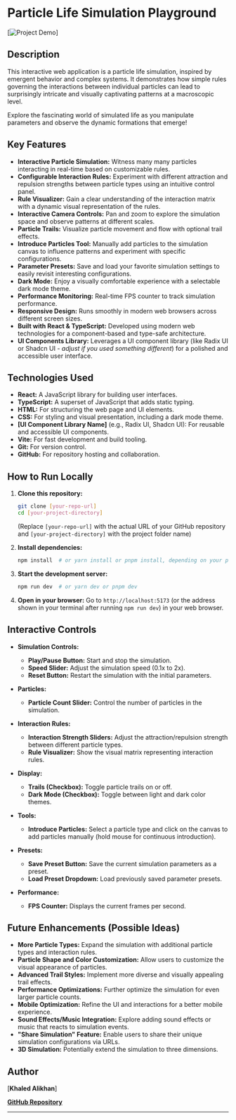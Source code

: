 # Particle Life Simulation Playground

[![Project Demo](/live-demo-screenshot.png)]


## Description

This interactive web application is a particle life simulation, inspired by emergent behavior and complex systems. It demonstrates how simple rules governing the interactions between individual particles can lead to surprisingly intricate and visually captivating patterns at a macroscopic level.

Explore the fascinating world of simulated life as you manipulate parameters and observe the dynamic formations that emerge!

## Key Features

*   **Interactive Particle Simulation:** Witness many many particles interacting in real-time based on customizable rules.
*   **Configurable Interaction Rules:**  Experiment with different attraction and repulsion strengths between particle types using an intuitive control panel.
*   **Rule Visualizer:**  Gain a clear understanding of the interaction matrix with a dynamic visual representation of the rules.
*   **Interactive Camera Controls:**  Pan and zoom to explore the simulation space and observe patterns at different scales.
*   **Particle Trails:**  Visualize particle movement and flow with optional trail effects.
*   **Introduce Particles Tool:** Manually add particles to the simulation canvas to influence patterns and experiment with specific configurations.
*   **Parameter Presets:** Save and load your favorite simulation settings to easily revisit interesting configurations.
*   **Dark Mode:** Enjoy a visually comfortable experience with a selectable dark mode theme.
*   **Performance Monitoring:**  Real-time FPS counter to track simulation performance.
*   **Responsive Design:**  Runs smoothly in modern web browsers across different screen sizes.
*   **Built with React & TypeScript:** Developed using modern web technologies for a component-based and type-safe architecture.
*   **UI Components Library:** Leverages a UI component library (like Radix UI or Shadcn UI - *adjust if you used something different*) for a polished and accessible user interface.

## Technologies Used

*   **React:**  A JavaScript library for building user interfaces.
*   **TypeScript:**  A superset of JavaScript that adds static typing.
*   **HTML:**  For structuring the web page and UI elements.
*   **CSS:**  For styling and visual presentation, including a dark mode theme.
*   **[UI Component Library Name]** (e.g., Radix UI, Shadcn UI): For reusable and accessible UI components.
*   **Vite:**  For fast development and build tooling.
*   **Git:** For version control.
*   **GitHub:** For repository hosting and collaboration.

## How to Run Locally

1.  **Clone this repository:**
    ```bash
    git clone [your-repo-url]
    cd [your-project-directory]
    ```
    (Replace `[your-repo-url]` with the actual URL of your GitHub repository and `[your-project-directory]` with the project folder name)

2.  **Install dependencies:**
    ```bash
    npm install  # or yarn install or pnpm install, depending on your package manager
    ```

3.  **Start the development server:**
    ```bash
    npm run dev  # or yarn dev or pnpm dev
    ```

4.  **Open in your browser:**  Go to `http://localhost:5173` (or the address shown in your terminal after running `npm run dev`) in your web browser.

## Interactive Controls

*   **Simulation Controls:**
    *   **Play/Pause Button:**  Start and stop the simulation.
    *   **Speed Slider:** Adjust the simulation speed (0.1x to 2x).
    *   **Reset Button:**  Restart the simulation with the initial parameters.

*   **Particles:**
    *   **Particle Count Slider:** Control the number of particles in the simulation.

*   **Interaction Rules:**
    *   **Interaction Strength Sliders:**  Adjust the attraction/repulsion strength between different particle types.
    *   **Rule Visualizer:**  Show the visual matrix representing interaction rules.

*   **Display:**
    *   **Trails (Checkbox):** Toggle particle trails on or off.
    *   **Dark Mode (Checkbox):** Toggle between light and dark color themes.

*   **Tools:**
    *   **Introduce Particles:** Select a particle type and click on the canvas to add particles manually (hold mouse for continuous introduction).

*   **Presets:**
    *   **Save Preset Button:** Save the current simulation parameters as a preset.
    *   **Load Preset Dropdown:** Load previously saved parameter presets.

*   **Performance:**
    *   **FPS Counter:** Displays the current frames per second.

## Future Enhancements (Possible Ideas)

*   **More Particle Types:** Expand the simulation with additional particle types and interaction rules.
*   **Particle Shape and Color Customization:** Allow users to customize the visual appearance of particles.
*   **Advanced Trail Styles:**  Implement more diverse and visually appealing trail effects.
*   **Performance Optimizations:**  Further optimize the simulation for even larger particle counts.
*   **Mobile Optimization:**  Refine the UI and interactions for a better mobile experience.
*   **Sound Effects/Music Integration:**  Explore adding sound effects or music that reacts to simulation events.
*   **"Share Simulation" Feature:**  Enable users to share their unique simulation configurations via URLs.
*   **3D Simulation:**  Potentially extend the simulation to three dimensions.

## Author

[**Khaled Alikhan**]

[**GitHub Repository**](https://github.com/Khalamander/emergent-particle-life-simulation.git)

---
